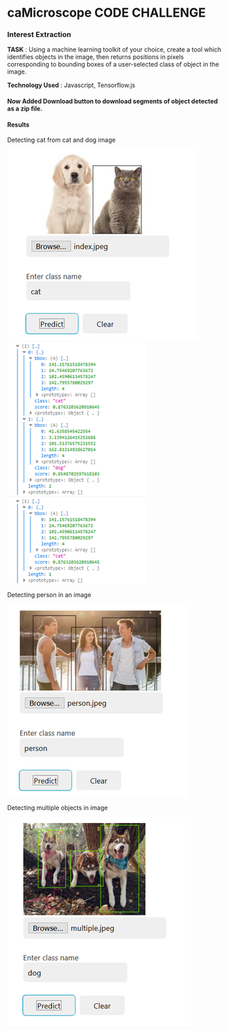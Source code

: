 # caMicroscope CODE CHALLENGE
### Interest Extraction
**TASK** : Using a machine learning toolkit of your choice, create a tool which identifies objects in the image, then returns positions in pixels corresponding to bounding boxes of a user-selected class of object in the image.

**Technology Used** : Javascript, Tensorflow.js

#### Now Added Download button to download segments of object detected as a zip file.

#### Results

Detecting cat from cat and dog image

![](images/cat.PNG?raw=true)
![](images/result.PNG?raw=true)
<br>


Detecting person in an image

![](images/person.PNG?raw=true)
<br>


Detecting multiple objects in image

![](images/multiple_dogs.PNG?raw=true)
<br>
